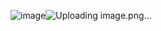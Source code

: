 ![image](https://github.com/user-attachments/assets/e0c24b8f-799a-476f-ab5c-1e74d506f565)![Uploading image.png…](![image](https://github.com/user-attachments/assets/619b2448-8902-45b1-a708-e1c847bd1d22)
)
